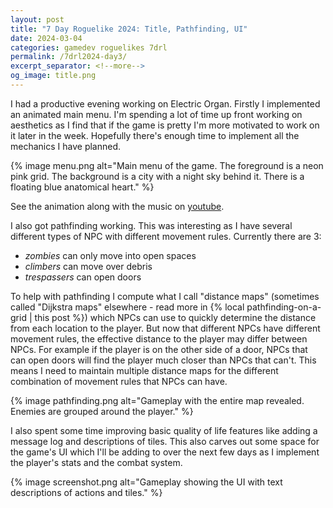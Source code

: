 ```yaml
---
layout: post
title: "7 Day Roguelike 2024: Title, Pathfinding, UI"
date: 2024-03-04
categories: gamedev roguelikes 7drl
permalink: /7drl2024-day3/
excerpt_separator: <!--more-->
og_image: title.png
---
```


I had a productive evening working on Electric Organ. Firstly I implemented an
animated main menu. I'm spending a lot of time up front working on aesthetics
as I find that if the game is pretty I'm more motivated to work on it later in
the week. Hopefully there's enough time to implement all the mechanics I have
planned.

{% image menu.png alt="Main menu of the game. The foreground is a neon pink grid. The background is a city with a night sky behind it. There is a floating blue anatomical heart." %}

See the animation along with the music on [youtube](https://youtu.be/y5wBxGF-kPM).

<!--more-->

I also got pathfinding working. This was interesting as I have several different types of NPC with different movement rules. Currently there are 3:
 - _zombies_ can only move into open spaces
 - _climbers_ can move over debris
 - _trespassers_ can open doors

To help with pathfinding I compute what I call "distance maps" (sometimes
called "Dijkstra maps" elsewhere - read more in {% local pathfinding-on-a-grid
| this post %}) which NPCs can use to quickly determine the distance from each
location to the player. But now that different NPCs have different movement
rules, the effective distance to the player may differ between NPCs. For
example if the player is on the other side of a door, NPCs that can open doors
will find the player much closer than NPCs that can't. This means I need to
maintain multiple distance maps for the different combination of movement rules
that NPCs can have.

{% image pathfinding.png alt="Gameplay with the entire map revealed. Enemies are grouped around the player." %}

I also spent some time improving basic quality of life features like adding a
message log and descriptions of tiles. This also carves out some space for the
game's UI which I'll be adding to over the next few days as I implement the
player's stats and the combat system.

{% image screenshot.png alt="Gameplay showing the UI with text descriptions of actions and tiles." %}
